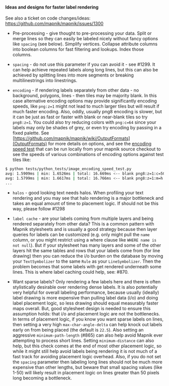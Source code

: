 #### Ideas and designs for faster label rendering

See also a ticket on code changes/ideas: https://github.com/mapnik/mapnik/issues/1300

* Pre-processing - give thought to pre-processing your data. Split or merge lines so they can easily be labeled nicely without fancy options like `spacing` (see below). Simplify vertices. Collapse attribute columns into boolean columns for fast filtering and lookups. Index those columns.

* `spacing` - do not use this parameter if you can avoid it - see #1299. It can help achieve repeated labels along long lines, but this can also be achieved by splitting lines into more segments or breaking multilinestrings into linestrings. 

* `encoding` - if rendering labels separately from other data - no background, polygons, lines - then tiles may be majority blank. In this case alternative encoding options may provide significantly encoding speeds, like `png:z=1` might not lead to much larger tiles but will result if much faster encoding. Also, oddly, usually png8 encoding is slower, but it can be just as fast or faster with blank or near-blank tiles so try `png8:z=1`. You could also try reducing colors with `png:c=64` since your labels may only be shades of grey, or even try encoding by passing in a fixed palette. See [https://github.com/mapnik/mapnik/wiki/OutputFormats](OutputFormats) for more details on options, and see the [encoding speed test](https://github.com/mapnik/mapnik/blob/master/tests/python_tests/image_encoding_speed_test.py) that can be run locally from your mapnik source checkout to see the speeds of various combinations of encoding options against test tiles like:

```sh
$ python tests/python_tests/image_encoding_speed_test.py
avg: 1.5909ms | min: 1.6526ms | total: 16.669ms <-- blank png8:z=1:c=50:m=h
avg: 1.5799ms | min: 1.6617ms | total: 16.766ms <-- blank png8:z=1:m=h
...
```

* `halos` - good looking text needs halos. When profiling your text rendering and you may see that halo rendering is a major bottleneck and takes an equal amount of time to placement logic. If should not be this way, please follow #1298

* `label cache` - are your labels coming from multiple layers and being rendered separately from other data? This is a common pattern with Mapnik stylesheets and is usually a good strategy because then layer queries for labels can be customized (e.g. only might pull the `name` column, or you might restrict using a where clause like `WHERE name is not null`). But if your stylesheet has many layers and some of the other layers hit the same tables and rows that your labels come from (for line drawing) then you can reduce the i/o burden on the database by moving your `TextSymbolizer` to the same `Rule` as your `LineSymbolizer`. Then the problem becomes that some labels with get rendered underneath some lines. This is where label caching could help, see: #870.

* Want sparse labels? Only rendering a few labels here and there is often stylistically desirable over rendering dense labels. It is also potentially very helpful for overall labeling performance, because usually (ideally) label drawing is more expensive than pulling label data (i/o) and doing label placement logic, so less drawing should equal measurably faster maps overall. But, good stylesheet design is needed to ensure this assumption holds: that i/o and placement logic are not the bottlenecks. In terms of placement logic, if you know you want sparse labels on lines, then setting a very high `max-char-angle-delta` can help knock out labels early on from being placed (the default is `22.5`). Also setting an aggressive `minimum-path-length` (#865) can also help avoid Mapnik ever attempting to process short lines. Setting `minimum-distance` can also help, but this check comes at the end of most other placement logic, so while it might still help avoid labels being rendering it is not much of a fast track for avoiding placement logic overhead. Also, if you do not set the `spacing` parameter then labeling long lines should not be much more expensive than other lengths, but beware that small spacing values (like 1-50) will likely result in placement logic on lines greater than 50 pixels long becoming
a bottleneck.